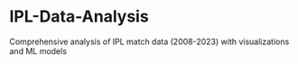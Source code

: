 # IPL-Data-Analysis
Comprehensive analysis of IPL match data (2008-2023) with visualizations and ML models
